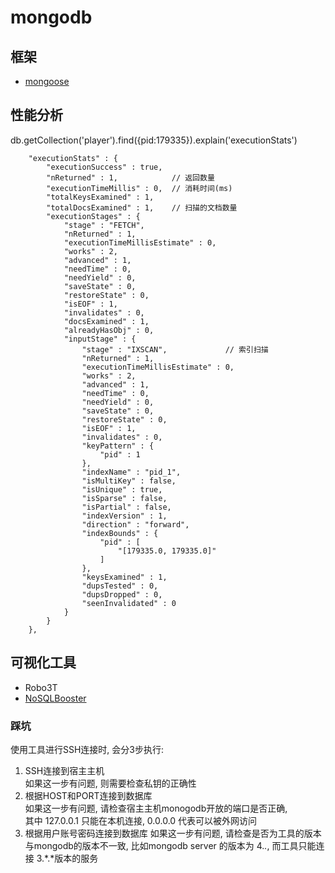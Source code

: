 # mongodb

## 框架
- [mongoose](../../framework/mongoose/README.md)

## 性能分析
db.getCollection('player').find({pid:179335}).explain('executionStats')
```
    "executionStats" : {
        "executionSuccess" : true,
        "nReturned" : 1,            // 返回数量
        "executionTimeMillis" : 0,  // 消耗时间(ms)
        "totalKeysExamined" : 1,
        "totalDocsExamined" : 1,    // 扫描的文档数量
        "executionStages" : {
            "stage" : "FETCH",
            "nReturned" : 1,
            "executionTimeMillisEstimate" : 0,
            "works" : 2,
            "advanced" : 1,
            "needTime" : 0,
            "needYield" : 0,
            "saveState" : 0,
            "restoreState" : 0,
            "isEOF" : 1,
            "invalidates" : 0,
            "docsExamined" : 1,
            "alreadyHasObj" : 0,
            "inputStage" : {
                "stage" : "IXSCAN",             // 索引扫描
                "nReturned" : 1,
                "executionTimeMillisEstimate" : 0,
                "works" : 2,
                "advanced" : 1,
                "needTime" : 0,
                "needYield" : 0,
                "saveState" : 0,
                "restoreState" : 0,
                "isEOF" : 1,
                "invalidates" : 0,
                "keyPattern" : {
                    "pid" : 1
                },
                "indexName" : "pid_1",
                "isMultiKey" : false,
                "isUnique" : true,
                "isSparse" : false,
                "isPartial" : false,
                "indexVersion" : 1,
                "direction" : "forward",
                "indexBounds" : {
                    "pid" : [ 
                        "[179335.0, 179335.0]"
                    ]
                },
                "keysExamined" : 1,
                "dupsTested" : 0,
                "dupsDropped" : 0,
                "seenInvalidated" : 0
            }
        }
    },
```



## 可视化工具
- Robo3T
- [NoSQLBooster](https://nosqlbooster.com/)

### 踩坑
使用工具进行SSH连接时, 会分3步执行:
1. SSH连接到宿主主机  
   如果这一步有问题, 则需要检查私钥的正确性
2. 根据HOST和PORT连接到数据库  
   如果这一步有问题, 请检查宿主主机monogodb开放的端口是否正确,   
   其中 127.0.0.1 只能在本机连接, 0.0.0.0 代表可以被外网访问
3. 根据用户账号密码连接到数据库
   如果这一步有问题, 请检查是否为工具的版本与mongodb的版本不一致, 比如mongodb server 的版本为 4.*.*, 而工具只能连接 3.*.*版本的服务